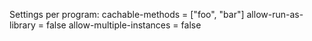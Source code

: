 Settings per program:
cachable-methods = ["foo", "bar"]
allow-run-as-library = false
allow-multiple-instances = false
